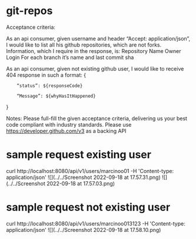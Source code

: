 # git-repos

Acceptance criteria:

As an api consumer, given username and header “Accept: application/json”, I would like to list all his github repositories, which are not forks. Information, which I require in the response, is:
Repository Name
Owner Login
For each branch it’s name and last commit sha

As an api consumer, given not existing github user, I would like to receive 404 response in such a format:
{

        “status”: ${responseCode}

        “Message”: ${whyHasItHappened}

}

Notes:
Please full-fill the given acceptance criteria, delivering us your best code compliant with industry standards.
Please use https://developer.github.com/v3 as a backing API
# sample request existing user
curl http://localhost:8080/api/v1/users/marcinoo01 -H 'Content-type: application/json'
![](../../Screenshot 2022-09-18 at 17.57.31.png)
![](../../Screenshot 2022-09-18 at 17.57.03.png)
# sample request not existing user
curl http://localhost:8080/api/v1/users/marcinoo013123 -H 'Content-type: application/json'
![](../../Screenshot 2022-09-18 at 17.58.10.png)